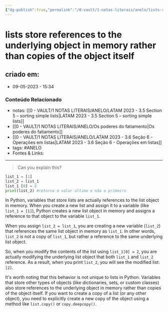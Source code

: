 ```yaml
---
{"dg-publish":true,"permalink":"/0-vault/1-notas-literais/anelo/lists-store-references-to-the-underlying-object-in-memory-rather-than-copies-of-the-object-itself/","tags":["ANELO"],"dgHomeLink":true,"dgShowLocalGraph":true,"dgShowFileTree":true,"dgEnableSearch":true,"noteIcon":""}
---
```


# lists store references to the underlying object in memory rather than copies of the object itself

## criado em: 
-  09-05-2023 - 15:34

### Conteúdo Relacionado
- notas: [[0 - VAULT/1 NOTAS LITERAIS/ANELO/LATAM 2023 - 3.5 Section 5 – sorting simple lists\|LATAM 2023 - 3.5 Section 5 – sorting simple lists]]
- [[0 - VAULT/1 NOTAS LITERAIS/ANELO/Os poderes do fatiamento\|Os poderes do fatiamento]]
- [[0 - VAULT/1 NOTAS LITERAIS/ANELO/LATAM 2023 - 3.6 Seção 6 - Operações em listas\|LATAM 2023 - 3.6 Seção 6 - Operações em listas]]
- tags: #ANELO 
- Fontes & Links: 

---

>Can you explain this? 
```python
list_1 = [1] 
list_2 = list_1 
list_1 [0] = 2 
print(list_2) #retorna o valor último e não o primeiro

```

In Python, variables that store lists are actually references to the list object in memory. When you create a new list and assign it to a variable (like `list_1 = [1]`), Python creates a new list object in memory and assigns a reference to that object to the variable `list_1`.

When you assign `list_2 = list_1`, you are creating a new variable (`list_2`) that references the same list object in memory as `list_1`. In other words, `list_2` is not a copy of `list_1`, but rather a reference to the same underlying list object.

So, when you modify the contents of the list using `list_1[0] = 2`, you are actually modifying the underlying list object that both `list_1` and `list_2` reference. As a result, when you print `list_2`, you will see the modified list: `[2]`.

It's worth noting that this behavior is not unique to lists in Python. Variables that store other types of objects (like dictionaries, sets, or custom classes) also store references to the underlying object in memory rather than copies of the object itself. If you want to create a copy of a list (or any other object), you need to explicitly create a new copy of the object using a method like `list.copy()` or `copy.deepcopy()`.